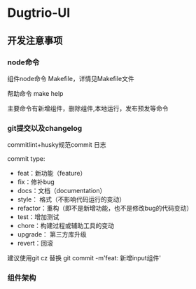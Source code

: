 # Dugtrio-UI

## 开发注意事项

### node命令

组件node命令 Makefile，详情见Makefile文件

帮助命令 make help

主要命令有新增组件，删除组件,本地运行，发布预发等命令

### git提交以及changelog

commitlint+husky规范commit 日志

commit type:

- feat：新功能（feature）
- fix：修补bug
- docs：文档（documentation）
- style： 格式（不影响代码运行的变动）
- refactor：重构（即不是新增功能，也不是修改bug的代码变动）
- test：增加测试
- chore：构建过程或辅助工具的变动
- upgrade： 第三方库升级
- revert：回滚

建议使用git cz 替换 git commit -m'feat: 新增input组件'

### 组件架构


